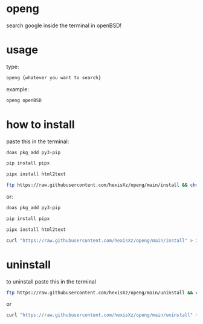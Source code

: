 # openg
search google inside the terminal in openBSD!


# usage 
type:
```sh
openg {whatever you want to search}
```
example:
```sh
openg openBSD
```

# how to install
paste this in the terminal:
```sh
doas pkg_add py3-pip 

pip install pipx

pipx install html2text 

ftp https://raw.githubusercontent.com/hexisXz/openg/main/install && chmod +x install && sh install
```

or:

```sh
doas pkg_add py3-pip 

pip install pipx

pipx install html2text 

curl "https://raw.githubusercontent.com/hexisXz/openg/main/install" > install && chmod +x install && sh install
```


# uninstall
to uninstall paste this in the terminal
```sh
ftp https://raw.githubusercontent.com/hexisXz/openg/main/uninstall && chmod +x uninstall && sh uninstall
```
or
```sh
curl "https://raw.githubusercontent.com/hexisXz/openg/main/uninstall" > uninstall && chmod +x uninstall && sh uninstall  
```
